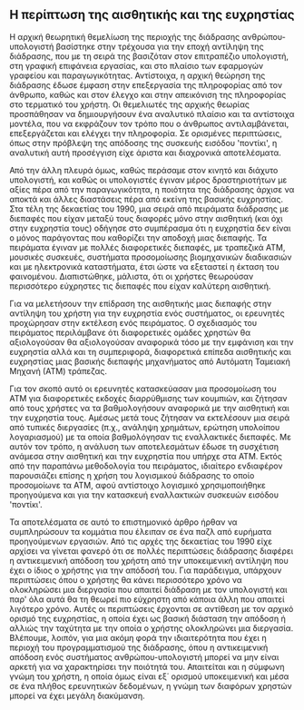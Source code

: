 ## Η περίπτωση της αισθητικής και της ευχρηστίας

Η αρχική θεωρητική θεμελίωση της περιοχής της διάδρασης ανθρώπου-υπολογιστή βασίστηκε στην τρέχουσα για την εποχή αντίληψη της διάδρασης, που με τη σειρά της βασιζόταν στον επιτραπέζιο υπολογιστή, στη γραφική επιφάνεια εργασίας, και στο πλαίσιο των εφαρμογών γραφείου και παραγωγικότητας. Αντίστοιχα, η αρχική θεώρηση της διάδρασης έδωσε έμφαση στην επεξεργασία της πληροφορίας από τον άνθρωπο, καθώς και στον έλεγχο και στην απεικόνιση της πληροφορίας στο τερματικό του χρήστη. Οι θεμελιωτές της αρχικής θεωρίας προσπάθησαν να δημιουργήσουν ένα αναλυτικό πλαίσιο και τα αντίστοιχα μοντέλα, που να εκφράζουν τον τρόπο που ο άνθρωπος αντιλαμβάνεται, επεξεργάζεται και ελέγχει την πληροφορία. Σε ορισμένες περιπτώσεις, όπως στην πρόβλεψη της απόδοσης της συσκευής εισόδου 'ποντίκι', η αναλυτική αυτή προσέγγιση είχε άριστα και διαχρονικά αποτελέσματα.

Από την άλλη πλευρά όμως, καθώς περάσαμε στον κινητό και διάχυτο υπολογιστή, και καθώς οι υπολογιστές έγιναν μέρος δραστηριοτήτων με αξίες πέρα από την παραγωγικότητα, η ποιότητα της διάδρασης άρχισε να αποκτά και άλλες διαστάσεις πέρα από εκείνη της βασικής ευχρηστίας. Στα τέλη της δεκαετίας του 1990, μια σειρά από πειράματα διάδρασης με διεπαφές που είχαν μεταξύ τους διαφορές μόνο στην αισθητική (και όχι στην ευχρηστία τους) οδήγησε στο συμπέρασμα ότι η ευχρηστία δεν είναι ο μόνος παράγοντας που καθορίζει την αποδοχή μιας διεπαφής. Τα πειράματα έγιναν με πολλές διαφορετικές διεπαφές, με τραπεζικά ATM, μουσικές συσκευές, συστήματα προσομοίωσης βιομηχανικών διαδικασιών και με ηλεκτρονικά καταστήματα, έτσι ώστε να εξεταστεί η έκταση του φαινομένου. Διαπιστώθηκε, μάλιστα, ότι οι χρήστες θεωρούσαν περισσότερο εύχρηστες τις διεπαφές που είχαν καλύτερη αισθητική.

Για να μελετήσουν την επίδραση της αισθητικής μιας διεπαφής στην αντίληψη του χρήστη για την ευχρηστία ενός συστήματος, οι ερευνητές προχώρησαν στην εκτέλεση ενός πειράματος. Ο σχεδιασμός του πειράματος περιλάμβανε ότι διαφορετικές ομάδες χρηστών θα αξιολογούσαν θα αξιολογούσαν αναφορικά τόσο με την εμφάνιση και την ευχρηστία αλλά και τη συμπεριφορά, διαφορετικά επίπεδα αισθητικής και ευχρηστίας μιας βασικής διεπαφής μηχανήματος από Αυτόματη Ταμειακή Μηχανή (ΑΤΜ) τράπεζας.

Για τον σκοπό αυτό οι ερευνητές κατασκεύασαν μια προσομοίωση του ΑΤΜ για διαφορετικές εκδοχές διαρρύθμισης των κουμπιών, και ζήτησαν από τους χρήστες να τα βαθμολογήσουν αναφορικά με την αισθητική και την ευχρηστία τους. Αμέσως μετά τους ζήτησαν να εκτελέσουν μια σειρά από τυπικές διεργασίες (π.χ., ανάληψη χρημάτων, ερώτηση υπολοίπου λογαριασμού) με τα οποία βαθμολόγησαν τις εναλλακτικές διεπαφές. Με αυτόν τον τρόπο, η ανάλυση των αποτελεσμάτων έδωσε τη συσχέτιση ανάμεσα στην αισθητική και την ευχρηστία που υπήρχε στα ΑΤΜ. Εκτός από την παραπάνω μεθοδολογία του πειράματος, ιδιαίτερο ενδιαφέρον παρουσιάζει επίσης η χρήση του λογισμικού διάδρασης το οποίο προσομοίωνε τα ΑΤΜ, αφού αντίστοιχο λογισμικό χρησιμοποιήθηκε προηγούμενα και για την κατασκευή εναλλακτικών συσκευών εισόδου 'ποντίκι'.

Τα αποτελέσματα σε αυτό το επιστημονικό άρθρο ήρθαν να συμπληρώσουν τα κομμάτια που έλειπαν σε ένα παζλ από ευρήματα προηγούμενων εργασιών. Από τις αρχές της δεκαετίας του 1990 είχε αρχίσει να γίνεται φανερό ότι σε πολλές περιπτώσεις διάδρασης διαφέρει η αντικειμενική απόδοση του χρήστη από την υποκειμενική αντίληψη που έχει ο ίδιος ο χρήστης για την απόδοσή του. Για παράδειγμα, υπάρχουν περιπτώσεις όπου ο χρήστης θα κάνει περισσότερο χρόνο να ολοκληρώσει μια διεργασία που απαιτεί διάδραση με τον υπολογιστή και παρ' όλα αυτά θα τη θεωρεί πιο εύχρηστη από κάποια άλλη που απαιτεί λιγότερο χρόνο. Αυτές οι περιπτώσεις έρχονται σε αντίθεση με τον αρχικό ορισμό της ευχρηστίας, η οποία έχει ως βασική διάσταση την απόδοση ή αλλιώς την ταχύτητα με την οποία ο χρήστης ολοκληρώνει μια διεργασία. Βλέπουμε, λοιπόν, για μια ακόμη φορά την ιδιαιτερότητα που έχει η περιοχή του προγραμματισμού της διάδρασης, όπου η αντικειμενική απόδοση ενός συστήματος ανθρώπου-υπολογιστή μπορεί να μην είναι αρκετή για να χαρακτηρίσει την ποιότητά του. Απαιτείται και η σύμφωνη γνώμη του χρήστη, η οποία όμως είναι εξ΄ ορισμού υποκειμενική και μέσα σε ένα πλήθος ερευνητικών δεδομένων, η γνώμη των διαφόρων χρηστών μπορεί να έχει μεγάλη διακύμανση.

